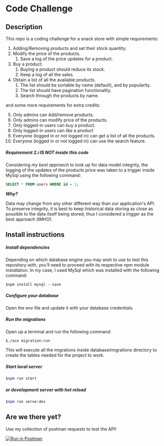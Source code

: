   # Code Challenge

  ## Description

This repo is a coding challenge for a snack store with simple requirements:

1. Adding/Removing products and set their stock quantity.
2. Modify the price of the products.
    1. Save a log of the price updates for a product.
3. Buy a product.
    1. Buying a product should reduce its stock.
    2. Keep a log of all the sales.
4. Obtain a list of all the available products.
    1. The list should be sortable by name (default), and by popularity.
    2. The list should have pagination functionality.
    3. Search through the products by name.
    
and some more requirements for extra credits:

5. Only admins can Add/remove products.
6. Only admins can modify price of the products.
7. Only logged-in users can buy a product.
8. Only logged-in users can *like* a product
9. Everyone (logged in or not logged in) can get a list of all the products.
10. Everyone (logged in or not logged in) can use the search feature.

  ##### Requirement 2.i IS NOT inside this code

Considering *my best approach* to look up for data model integrity,
 the logging of the updates of the products price was taken to a trigger inside MySql using the following command:
 
```sql
SELECT * FROM users WHERE id = 1;
```
**_Why?_**

Data may change from any other different way than our application's API.
To preserve integrity, it is best to keep historical data storing as close as possible to the data itself being stored, 
thus I considered a trigger as the best approach _(IMHO)_.

  ## Install instructions
  ##### Install dependencies
  
Depending on which database engine you may wish to use to test this repository with, 
you'll need to proceed with its respective npm module installation.
In my case, I used MySql which was installed with the following command:

```
$npm install mysql --save 
```
  
  ##### Configure your database

Open the env file and update it with your database credentials.

  ##### Run the migrations

Open up a terminal and run the following command:

```
$./ace migration:run
```

This will execute all the migrations inside database/migrations directory to create the tables needed for the project to work.
  
  ##### Start local server

 ```bash
 $npm run start
 ```
 
 ##### or development server with hot reload
 
  ```bash
  $npm run serve:dev
  ```
  
  ## Are we there yet?
  
  Use my collection of postman requests to test the API!

  [![Run in Postman](https://run.pstmn.io/button.svg)](https://app.getpostman.com/run-collection/145a470a255fede5c8e1)

